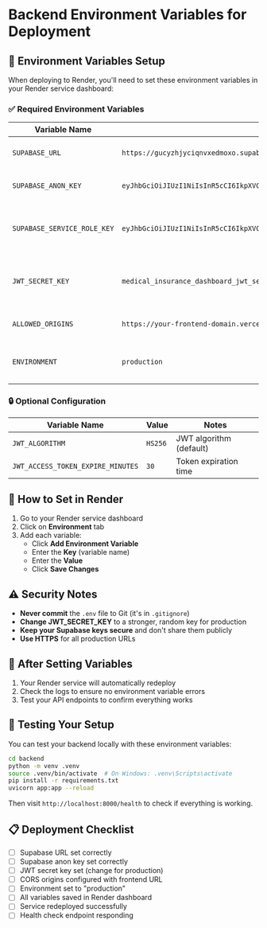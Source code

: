 # Backend Environment Variables for Deployment

## 🔧 Environment Variables Setup

When deploying to Render, you'll need to set these environment variables in your Render service dashboard:

### ✅ Required Environment Variables

| Variable Name | Value | Notes |
|---------------|-------|-------|
| `SUPABASE_URL` | `https://gucyzhjyciqnvxedmoxo.supabase.co` | Your Supabase project URL |
| `SUPABASE_ANON_KEY` | `eyJhbGciOiJIUzI1NiIsInR5cCI6IkpXVCJ9.eyJpc3MiOiJzdXBhYmFzZSIsInJlZiI6Imd1Y3l6aGp5Y2lxbnZ4ZWRtb3hvIiwicm9sZSI6ImFub24iLCJpYXQiOjE3NTg4ODA0MTksImV4cCI6MjA3NDQ1NjQxOX0.BYbV3CHVTrd4KzhRAFSYB7S2RiFv342f0J-Es-4pkKI` | Your Supabase anon key |
| `SUPABASE_SERVICE_ROLE_KEY` | `eyJhbGciOiJIUzI1NiIsInR5cCI6IkpXVCJ9.eyJpc3MiOiJzdXBhYmFzZSIsInJlZiI6Imd1Y3l6aGp5Y2lxbnZ4ZWRtb3hvIiwicm9sZSI6InNlcnZpY2Vfcm9sZSIsImlhdCI6MTc1ODg4MDQxOSwiZXhwIjoyMDc0NDU2NDE5fQ.yBrXifdpZ9vrymLQ1EiZnspxHfF0x73wAP0Mfl96kk4` | Your Supabase service role key (admin access) |
| `JWT_SECRET_KEY` | `medical_insurance_dashboard_jwt_secret_key_2024_change_in_production` | Change this to a stronger key in production |
| `ALLOWED_ORIGINS` | `https://your-frontend-domain.vercel.app` | Your Vercel frontend URL |
| `ENVIRONMENT` | `production` | Set to production for deployment |

### 🔒 Optional Configuration

| Variable Name | Value | Notes |
|---------------|-------|-------|
| `JWT_ALGORITHM` | `HS256` | JWT algorithm (default) |
| `JWT_ACCESS_TOKEN_EXPIRE_MINUTES` | `30` | Token expiration time |

## 🚀 How to Set in Render

1. Go to your Render service dashboard
2. Click on **Environment** tab
3. Add each variable:
   - Click **Add Environment Variable**
   - Enter the **Key** (variable name)
   - Enter the **Value**
   - Click **Save Changes**

## ⚠️ Security Notes

- **Never commit** the `.env` file to Git (it's in `.gitignore`)
- **Change JWT_SECRET_KEY** to a stronger, random key for production
- **Keep your Supabase keys secure** and don't share them publicly
- **Use HTTPS** for all production URLs

## 🔄 After Setting Variables

1. Your Render service will automatically redeploy
2. Check the logs to ensure no environment variable errors
3. Test your API endpoints to confirm everything works

## 🧪 Testing Your Setup

You can test your backend locally with these environment variables:

```bash
cd backend
python -m venv .venv
source .venv/bin/activate  # On Windows: .venv\Scripts\activate
pip install -r requirements.txt
uvicorn app:app --reload
```

Then visit `http://localhost:8000/health` to check if everything is working.

## 📋 Deployment Checklist

- [ ] Supabase URL set correctly
- [ ] Supabase anon key set correctly
- [ ] JWT secret key set (change for production)
- [ ] CORS origins configured with frontend URL
- [ ] Environment set to "production"
- [ ] All variables saved in Render dashboard
- [ ] Service redeployed successfully
- [ ] Health check endpoint responding
